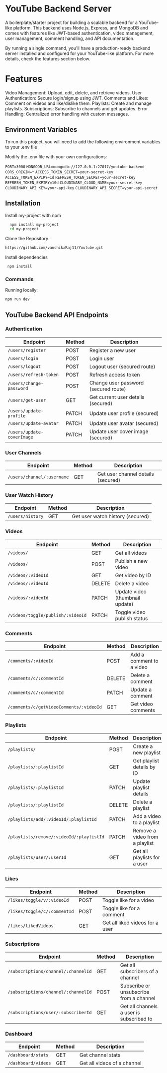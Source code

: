 
# YouTube Backend Server
A boilerplate/starter project for building a scalable backend for a YouTube-like platform. This backend uses Node.js, Express, and MongoDB and comes with features like JWT-based authentication, video management, user management, comment handling, and API documentation.

By running a single command, you'll have a production-ready backend server installed and configured for your YouTube-like platform. For more details, check the features section below.

# Features
Video Management: Upload, edit, delete, and retrieve videos.
User Authentication: Secure login/signup using JWT.
Comments and Likes: Comment on videos and like/dislike them.
Playlists: Create and manage playlists.
Subscriptions: Subscribe to channels and get updates.
Error Handling: Centralized error handling with custom messages.
## Environment Variables

To run this project, you will need to add the following environment variables to your .env file

Modify the .env file with your own configurations:

`PORT=3000`
`MONGODB_URL=mongodb://127.0.0.1:27017/youtube-backend`
`CORS_ORIGIN=*`
`ACCESS_TOKEN_SECRET=your-secret-key`
`ACCESS_TOKEN_EXPIRY=1d`
`REFRESH_TOKEN_SECRET=your-secret-key`
`REFRESH_TOKEN_EXPIRY=10d`
`CLOUDINARY_CLOUD_NAME=your-secret-key`
`CLOUDINARY_API_KEY=your-api-key`
`CLOUDINARY_API_SECRET=your-api-secret`
## Installation

Install my-project with npm

```bash
  npm install my-project
  cd my-project
```

Clone the Repository

```bash
https://github.com/vanshikaRaj11/Youtube.git
```
Install dependencies

```bash
 npm install 
```
### Commands

Running locally:

```bash
npm run dev
```

## YouTube Backend API Endpoints



### Authentication

| Endpoint                  | Method | Description                           |
|---------------------------|--------|---------------------------------------|
| `/users/register`          | POST   | Register a new user                  |
| `/users/login`             | POST   | Login user                           |
| `/users/logout`            | POST   | Logout user (secured route)          |
| `/users/refresh-token`     | POST   | Refresh access token                 |
| `/users/change-password`   | POST   | Change user password (secured route) |
| `/users/get-user`          | GET    | Get current user details (secured)   |
| `/users/update-profile`    | PATCH  | Update user profile (secured)        |
| `/users/update-avatar`     | PATCH  | Update user avatar (secured)         |
| `/users/update-coverImage` | PATCH  | Update user cover image (secured)    |

### User Channels

| Endpoint                  | Method | Description                           |
|---------------------------|--------|---------------------------------------|
| `/users/channel/:username` | GET    | Get user channel details (secured)    |

### User Watch History

| Endpoint                  | Method | Description                           |
|---------------------------|--------|---------------------------------------|
| `/users/history`           | GET    | Get user watch history (secured)      |


### Videos

| Endpoint                     | Method | Description                           |
|------------------------------|--------|---------------------------------------|
| `/videos/`                   | GET    | Get all videos                       |
| `/videos/`                   | POST   | Publish a new video                  |
| `/videos/:videoId`           | GET    | Get video by ID                      |
| `/videos/:videoId`           | DELETE | Delete a video                       |
| `/videos/:videoId`           | PATCH  | Update video (thumbnail update)      |
| `/videos/toggle/publish/:videoId` | PATCH  | Toggle video publish status          |

### Comments

| Endpoint                                | Method | Description                           |
|-----------------------------------------|--------|---------------------------------------|
| `/comments/:videoId`                   | POST   | Add a comment to a video              |
| `/comments/c/:commentId`               | DELETE | Delete a comment                      |
| `/comments/c/:commentId`               | PATCH  | Update a comment                      |
| `/comments/c/getVideoComments/:videoId`   | GET  | Get video comments                      |

### Playlists

| Endpoint                                      | Method | Description                                  |
|-----------------------------------------------|--------|----------------------------------------------|
| `/playlists/`                                 | POST   | Create a new playlist                       |
| `/playlists/:playlistId`                      | GET    | Get playlist details by ID                  |
| `/playlists/:playlistId`                      | PATCH  | Update playlist details                     |
| `/playlists/:playlistId`                      | DELETE | Delete a playlist                           |
| `/playlists/add/:videoId/:playlistId`         | PATCH  | Add a video to a playlist                   |
| `/playlists/remove/:videoId/:playlistId`      | PATCH  | Remove a video from a playlist              |
| `/playlists/user/:userId`                     | GET    | Get all playlists for a user                |

### Likes

| Endpoint                               | Method | Description                             |
|----------------------------------------|--------|-----------------------------------------|
| `/likes/toggle/v/:videoId`             | POST   | Toggle like for a video                 |
| `/likes/toggle/c/:commentId`           | POST   | Toggle like for a comment               |
| `/likes/likedVideos`                   | GET    | Get all liked videos for a user         |

### Subscriptions

| Endpoint                                | Method | Description                           |
|-----------------------------------------|--------|---------------------------------------|
| `/subscriptions/channel/:channelId`    | GET    | Get all subscribers of a channel      |
| `/subscriptions/channel/:channelId`    | POST   | Subscribe or unsubscribe from a channel |
| `/subscriptions/user/:subscriberId`    | GET    | Get all channels a user is subscribed to |

### Dashboard

| Endpoint                               | Method | Description                            |
|----------------------------------------|--------|----------------------------------------|
| `/dashboard/stats`                     | GET    | Get channel stats                      |
| `/dashboard/videos`                    | GET    | Get all videos of a channel            |
